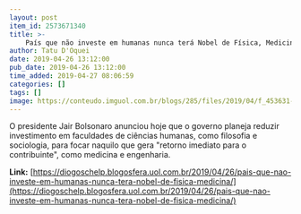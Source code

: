 ```yaml
---
layout: post
item_id: 2573671340
title: >-
    País que não investe em humanas nunca terá Nobel de Física, Medicina...
author: Tatu D'Oquei
date: 2019-04-26 13:12:00
pub_date: 2019-04-26 13:12:00
time_added: 2019-04-27 08:06:59
categories: []
tags: []
image: https://conteudo.imguol.com.br/blogs/285/files/2019/04/f_453631-615x300.jpg
---
```


O presidente Jair Bolsonaro anunciou hoje que o governo planeja reduzir investimento em faculdades de ciências humanas, como filosofia e sociologia, para focar naquilo que gera "retorno imediato para o contribuinte", como medicina e engenharia.

**Link:** [https://diogoschelp.blogosfera.uol.com.br/2019/04/26/pais-que-nao-investe-em-humanas-nunca-tera-nobel-de-fisica-medicina/](https://diogoschelp.blogosfera.uol.com.br/2019/04/26/pais-que-nao-investe-em-humanas-nunca-tera-nobel-de-fisica-medicina/)

